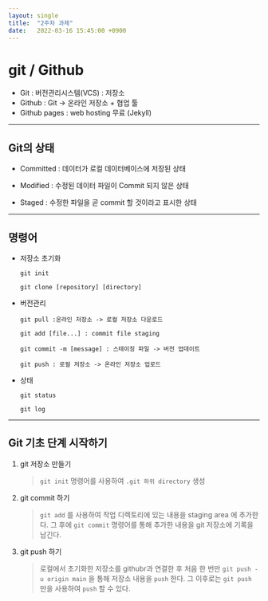 ```yaml
---
layout: single
title:  "2주차 과제"
date:   2022-03-16 15:45:00 +0900
---
```


# git / Github
* Git : 버전관리시스템(VCS) : 저장소
* Github : Git -> 온라인 저장소 + 협업 툴
* Github pages : web hosting 무료 (Jekyll)


---
## Git의 상태

* Committed : 데이터가 로컬 데이터베이스에 저장된 상태

* Modified : 수정된 데이터 파일이 Commit 되지 않은 상태

* Staged : 수정한 파일을 곧 commit 할 것이라고 표시한 상태


---
## 명령어

* 저장소 초기화 

    `git init`

    `git clone [repository] [directory]`


* 버전관리

    `git pull :온라인 저장소 -> 로컬 저장소 다운로드`


    `git add [file...] : commit file staging`

    `git commit -m [message] : 스테이징 파일 -> 버전 업데이트`

    `git push : 로컬 저장소 -> 온라인 저장소 업로드`

 * 상태

    `git status`

    `git log`

    
---
## Git 기초 단계 시작하기

1. git 저장소 만들기
    > `git init` 명령어를 사용하여 `.git 하위 directory` 생성
2. git commit 하기
    > `git add` 를 사용하여 작업 디렉토리에 있는 내용을 staging area 에 추가한다.
    > 그 후에 `git commit` 명령어를 통해 추가한 내용을 git 저장소에 기록을 남긴다.

3. git push 하기
    > 로컬에서 초기화한 저장소를 githubr과 연결한 후 처음 한 번만  `git push -u origin main` 을 통해 저장소 내용을 `push` 한다. 
    > 그 이후로는 `git push` 만을 사용하여 `push` 할 수 있다.
    
     